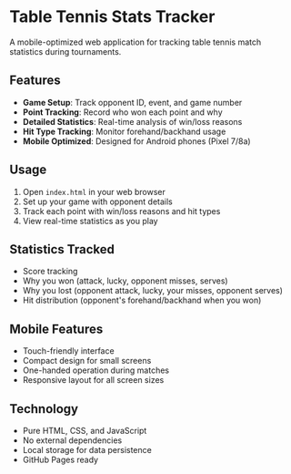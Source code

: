 # Table Tennis Stats Tracker

A mobile-optimized web application for tracking table tennis match statistics during tournaments.

## Features

- **Game Setup**: Track opponent ID, event, and game number
- **Point Tracking**: Record who won each point and why
- **Detailed Statistics**: Real-time analysis of win/loss reasons
- **Hit Type Tracking**: Monitor forehand/backhand usage
- **Mobile Optimized**: Designed for Android phones (Pixel 7/8a)

## Usage

1. Open `index.html` in your web browser
2. Set up your game with opponent details
3. Track each point with win/loss reasons and hit types
4. View real-time statistics as you play

## Statistics Tracked

- Score tracking
- Why you won (attack, lucky, opponent misses, serves)
- Why you lost (opponent attack, lucky, your misses, opponent serves)
- Hit distribution (opponent's forehand/backhand when you won)

## Mobile Features

- Touch-friendly interface
- Compact design for small screens
- One-handed operation during matches
- Responsive layout for all screen sizes

## Technology

- Pure HTML, CSS, and JavaScript
- No external dependencies
- Local storage for data persistence
- GitHub Pages ready
